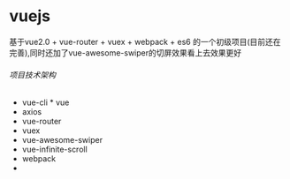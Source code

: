 # vuejs
基于vue2.0 + vue-router + vuex + webpack + es6 的一个初级项目(目前还在完善),同时还加了vue-awesome-swiper的切屏效果看上去效果更好

###### 项目技术架构
* vue-cli
* vue
* axios
* vue-router
* vuex
* vue-awesome-swiper
* vue-infinite-scroll
* webpack
*
